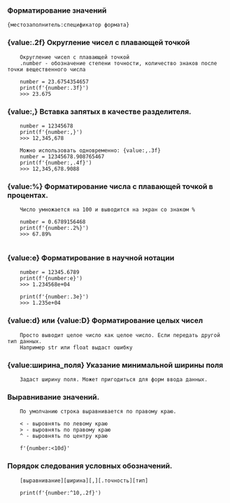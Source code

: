 ### Форматирование значений
`{местозаполнитель:спецификатор формата}`

### {value:.2f}  Округление чисел с плавающей точкой
```
    Округление чисел с плавающей точкой
    .number - обозначение степени точности, количество знаков после точки вещественного числа
    
    number = 23.6754354657
    print(f'{number:.3f}')
    >>> 23.675
```

### {value:,}  Вставка запятых в качестве разделителя.
```    
    number = 12345678
    print(f'{number:,}')
    >>> 12,345,678
    
    Можно использовать одновременно: {value:,.3f}
    number = 12345678.908765467
    print(f'{number:,.4f}')
    >>> 12,345,678.9088
```

### {value:%}  Форматирование числа с плавающей точкой в процентах.
```    
    Число умножается на 100 и выводится на экран со знаком %
    
    number = 0.6789156468
    print(f'{number:.2%}')
    >>> 67.89%
    
```

### {value:e}  Форматирование в научной нотации
```    
    number = 12345.6789
    print(f'{number:e}')
    >>> 1.234568e+04
    
    print(f'{number:.3e}')
    >>> 1.235e+04
```

### {value:d} или {value:D} Форматирование целых чисел
```
    Просто выводит целое число как целое число. Если передать другой тип данных.
    Например str или float выдаст ошибку   
```

### {value:ширина_поля}  Указание минимальной ширины поля
```
    Задаст ширину поля. Может пригодиться для форм ввода данных.
```

### Выравнивание значений.
```
    По умолчанию строка выравнивается по правому краю.
    
    < - выровнять по левому краю
    > - выровнять по правому краю
    ^ - выровнять по центру краю
    
    f'{number:<10d}'
```

### Порядок следования условных обозначений.
```
    [выравнивание][ширина][,][.точность][тип]
    
    print(f'{number:^10,.2f}')
```